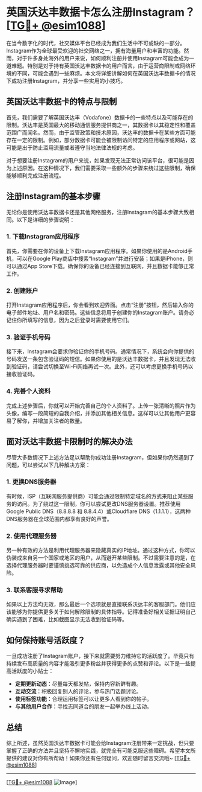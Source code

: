 # 英国沃达丰数据卡怎么注册Instagram？[[TG💪+ @esim1088](https://t.me/s/esim1088)]

在当今数字化的时代，社交媒体平台已经成为我们生活中不可或缺的一部分。Instagram作为全球最受欢迎的社交网络之一，拥有海量用户和丰富的功能。然而，对于许多身处海外的用户来说，如何顺利注册并使用Instagram可能会成为一道难题。特别是对于持有英国沃达丰数据卡的用户而言，由于运营商限制或网络环境的不同，可能会遇到一些麻烦。本文将详细讲解如何在英国沃达丰数据卡的情况下成功注册Instagram，并分享一些实用的小技巧。

## 英国沃达丰数据卡的特点与限制

首先，我们需要了解英国沃达丰（Vodafone）数据卡的一些特点以及可能存在的限制。沃达丰是英国最大的移动通信服务提供商之一，其数据卡以其稳定性和覆盖范围广而闻名。然而，由于监管政策和技术原因，沃达丰的数据卡在某些方面可能存在一定的限制。例如，部分数据卡可能会被限制访问特定的应用程序或网站，这可能是出于防止滥用流量或者遵守当地法律法规的考虑。

对于想要注册Instagram的用户来说，如果发现无法正常访问该平台，很可能是因为上述原因。在这种情况下，我们需要采取一些额外的步骤来绕过这些限制，确保能够顺利完成注册流程。

## 注册Instagram的基本步骤

无论你是使用沃达丰数据卡还是其他网络服务，注册Instagram的基本步骤大致相同。以下是详细的步骤说明：

### 1. 下载Instagram应用程序

首先，你需要在你的设备上下载Instagram应用程序。如果你使用的是Android手机，可以在Google Play商店中搜索“Instagram”并进行安装；如果是iPhone，则可以通过App Store下载。确保你的设备已经连接到互联网，并且数据卡能够正常工作。

### 2. 创建账户

打开Instagram应用程序后，你会看到欢迎界面。点击“注册”按钮，然后输入你的电子邮件地址、用户名和密码。这些信息将用于创建你的Instagram账户。请务必记住你所填写的信息，因为之后登录时需要使用它们。

### 3. 验证手机号码

接下来，Instagram会要求你验证你的手机号码。通常情况下，系统会向你提供的号码发送一条包含验证码的短信。如果你使用的是沃达丰数据卡，并且发现无法收到验证码，请尝试切换至Wi-Fi网络再试一次。此外，还可以考虑更换手机号码以接收验证码。

### 4. 完善个人资料

完成上述步骤后，你就可以开始完善自己的个人资料了。上传一张清晰的照片作为头像，编写一段简短的自我介绍，并添加其他相关信息。这样可以让其他用户更容易了解你，并增加关注者的数量。

## 面对沃达丰数据卡限制时的解决办法

尽管大多数情况下上述方法足以帮助你成功注册Instagram，但如果你仍然遇到了问题，可以尝试以下几种解决方案：

### 1. 更换DNS服务器

有时候，ISP（互联网服务提供商）可能会通过限制特定域名的方式来阻止某些服务的访问。为了绕过这一限制，你可以尝试更改DNS服务器设置。推荐使用Google Public DNS（8.8.8.8 和 8.8.4.4）或Cloudflare DNS（1.1.1.1），这两种DNS服务器在全球范围内都享有良好的声誉。

### 2. 使用代理服务器

另一种有效的方法是利用代理服务器来隐藏真实的IP地址。通过这种方式，你可以伪装成来自另一个国家或地区的用户，从而避开某些限制。不过需要注意的是，在选择代理服务器时要谨慎挑选可靠的供应商，以免造成个人信息泄露或其他安全风险。

### 3. 联系客服寻求帮助

如果以上方法均无效，那么最后一个选项就是直接联系沃达丰的客服部门。他们应该能够为你提供更多关于如何解除限制的具体指导。记得准备好相关证据证明自己确实遇到了困难，比如截图显示无法收到验证码等。

## 如何保持账号活跃度？

一旦成功注册了Instagram账户，接下来就需要努力维持它的活跃度了。毕竟只有持续发布高质量的内容才能吸引更多粉丝并获得更多的点赞和评论。以下是一些提高活跃度的小贴士：

- **定期更新动态**：尽量每天都发帖，保持内容新鲜有趣。
- **互动交流**：积极回复别人的评论，参与热门话题讨论。
- **使用标签功能**：合理运用标签可以让更多人看到你的帖子。
- **与其他用户合作**：寻找志同道合的朋友一起举办线上活动。

## 总结

综上所述，虽然英国沃达丰数据卡可能会给Instagram注册带来一定挑战，但只要掌握了正确的方法并且坚持不懈地实践，就完全有可能克服这些障碍。希望本文所提供的建议对你有所帮助！如果你还有任何疑问，欢迎随时留言交流哦~ [[TG💪+ @esim1088](https://t.me/s/esim1088)]

---

[[TG💪+ @esim1088](https://t.me/s/esim1088) ![Image](https://i.postimg.cc/4NQfJmqS/Snipaste-2025-05-13-00-14-12.png)]